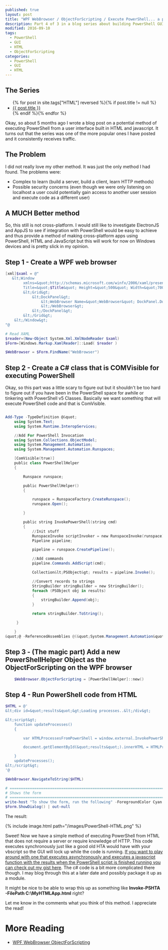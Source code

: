 ```yaml
---
published: true
layout: post
title: "WPF WebBrowser / ObjectForScripting / Execute PowerShell... a possibly excellent app framework."
description: Part 4 of 3 in a blog series about building PowerShell GUIs using HTML and javascript.
modified: 2016-09-10
tags:
  - PowerShell
  - GUI
  - HTML
  - ObjectForScripting
categories:
  - PowerShell
  - GUI
  - HTML
---
```


## The Series

<article>
    <ul>
        {% for post in site.tags["HTML"] reversed %}{% if post.title != null %}
            <li class="entry-title"><a href="{{ site.url }}{{ post.url }}" title="{{ post.title }}">{{ post.title }}</a></li>
        {% endif %}{% endfor %}
    </ul>
</article>

Okay, so about 5 months ago I wrote a blog post on a potential method of executing PowerShell from a user interface built in HTML and javascript. It turns out that the series was one of the more popular ones I have posted and it consistently receives traffic.

## The Problem

I did not really love my other method. It was just the only method I had found. The problems were:

- Complex to learn (build a server, build a client, learn HTTP methods)
- Possible security concerns (even though we were only listening on localhost a user could potentially gain access to another user session and execute code as a different user)

<!-- more -->

## A MUCH Better method

So, this still is not cross-platform. I would still like to investigate ElectronJS and AppJS to see if integration with PowerShell would be easy to achieve and thus provide a method of making cross-platform apps using PowerShell, HTML and JavaScript but this will work for now on Windows devices and is pretty slick in my opinion.

## Step 1 - Create a WPF web browser

```powershell
[xml]$xaml = @"
   &lt;Window
        xmlns=&quot;http://schemas.microsoft.com/winfx/2006/xaml/presentation&quot;
        Title=&quot;$Title&quot; Height=&quot;500&quot; Width=&quot;700&quot;&gt;
        &lt;Grid&gt;
            &lt;DockPanel&gt;
                &lt;WebBrowser Name=&quot;WebBrowser&quot; DockPanel.Dock=&quot;Top&quot; Margin=&quot;30&quot;&gt;
                &lt;/WebBrowser&gt;
            &lt;/DockPanel&gt;
        &lt;/Grid&gt;
    &lt;/Window&gt;
"@

# Read XAML
$reader=(New-Object System.Xml.XmlNodeReader $xaml)
$Form=[Windows.Markup.XamlReader]::Load( $reader )

$WebBrowser = $Form.FindName("WebBrowser")
```

## Step 2 - Create a C# class that is COMVisible for executing PowerShell

Okay, so this part was a little scary to figure out but it shouldn't be too hard to figure out if you have been in the PowerShell space for awhile or tinkering with PowerShell v5 Classes. Basically we want something that will execute PowerShell code and that is ComVisible.

```powershell

Add-Type -TypeDefinition @&quot;
    using System.Text;
    using System.Runtime.InteropServices;

    //Add For PowerShell Invocation
    using System.Collections.ObjectModel;
    using System.Management.Automation;
    using System.Management.Automation.Runspaces;

    [ComVisible(true)]
    public class PowerShellHelper
    {

        Runspace runspace;

        public PowerShellHelper()
        {

            runspace = RunspaceFactory.CreateRunspace();
            runspace.Open();

        }

        public string InvokePowerShell(string cmd)
        {
            //Init stuff
            RunspaceInvoke scriptInvoker = new RunspaceInvoke(runspace);
            Pipeline pipeline;

            pipeline = runspace.CreatePipeline();

            //Add commands
            pipeline.Commands.AddScript(cmd);

            Collection&lt;PSObject&gt; results = pipeline.Invoke();

            //Convert records to strings
            StringBuilder stringBuilder = new StringBuilder();
            foreach (PSObject obj in results)
            {
                stringBuilder.Append(obj);
            }

            return stringBuilder.ToString();

     }

    }
&quot;@ -ReferencedAssemblies @(&quot;System.Management.Automation&quot;,&quot;Microsoft.CSharp&quot;)

```

## Step 3 - (The magic part) Add a new PowerShellHelper Object as the ObjectForScripting on the WPF browser

```powershell
    $WebBrowser.ObjectForScripting = [PowerShellHelper]::new()
```

## Step 4 - Run PowerShell code from HTML

```powershell
$HTML = @'
&lt;div id=&quot;results&quot;&gt;Loading processes..&lt;/div&gt;

&lt;script&gt;
    function updateProcesses()
    {

        var HTMLProcessesFromPowerShell = window.external.InvokePowerShell(&quot;Get-Process | select name, id | convertTo-HTML&quot;);

        document.getElementById(&quot;results&quot;).innerHTML = HTMLProcessesFromPowerShell;

    }
    updateProcesses();
&lt;/script&gt;
'@

$WebBrowser.NavigateToString($HTML)

# ===========================================================================
# Shows the form
# ===========================================================================
write-host "To show the form, run the following" -ForegroundColor Cyan
$Form.ShowDialog() | out-null
```

The result:

{% include image.html path="/images/PowerShell-HTML.png" %}

Sweet! Now we have a simple method of executing PowerShell from HTML that does not require a server or require knowledge of HTTP. This code executes synchronously just like a good old HTA would have with your vbscript so the GUI will lock up while the code is running. [If you want to play around with one that executes asynchronously and executes a javascript function with the results when the PowerShell script is finished running you can check out my gist here](https://gist.github.com/Tiberriver256/304dc314b0260cb1c24b9b4781b1a707). The c# code is a bit more complicated there though. I may blog through this at a later date and possibly package it up as a module.

It might be nice to be able to wrap this up as something like **Invoke-PSHTA -FilePath C:\MyHTMLApp.html** right?

Let me know in the comments what you think of this method. I appreciate the read!

# More Reading

- [WPF WebBrowser ObjectForScripting](https://blogs.msdn.microsoft.com/wpf/2011/05/27/how-does-wpf-webbrowser-control-handle-window-external-notify/)

